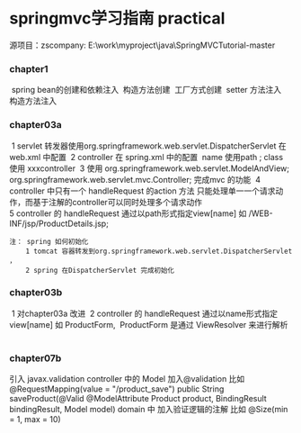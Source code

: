 ### 

# springmvc学习指南 practical

源项目：zscompany:   E:\work\myproject\java\SpringMVCTutorial-master

### chapter1

​    spring bean的创建和依赖注入
​        构造方法创建
​        工厂方式创建
​        setter 方法注入
​        构造方法注入

### chapter03a

​    1 servlet 转发器使用org.springframework.web.servlet.DispatcherServlet 在web.xml 中配置 
​    2 controller 在 spring.xml 中的配置
​        name 使用path ;  class 使用 xxxcontroller
​    3 使用 org.springframework.web.servlet.ModelAndView;
​      org.springframework.web.servlet.mvc.Controller;    完成mvc 的功能
​    4 controller 中只有一个 handleRequest 的action 方法 只能处理单一一个请求动作，而基于注解的controller可以同时处理多个请求动作  
​    5 controller 的 handleRequest  通过以path形式指定view[name]  如 /WEB-INF/jsp/ProductDetails.jsp;
​    

    注： spring 如何初始化
        1 tomcat 容器转发到org.springframework.web.servlet.DispatcherServlet ，
        2 spring 在DispatcherServlet 完成初始化
### chapter03b

​    1 对chapter03a 改进
​    2 controller 的 handleRequest  通过以name形式指定 view[name] 如 ProductForm, 
​    ProductForm 是通过 ViewResolver 来进行解析
​        <bean id="viewResolver" class="org.springframework.web.servlet.view.InternalResourceViewResolver">
​            <property name="prefix" value="/WEB-INF/jsp/"/>
​            <property name="suffix" value=".jsp"/>
​        </bean>

### chapter07b

引入 javax.validation
controller 中的 Model 加入@validation  比如     @RequestMapping(value = "/product_save")
                                          public String saveProduct(@Valid @ModelAttribute Product product,
                                                                    BindingResult bindingResult, Model model)
domain 中 加入验证逻辑的注解  比如 @Size(min = 1, max = 10)